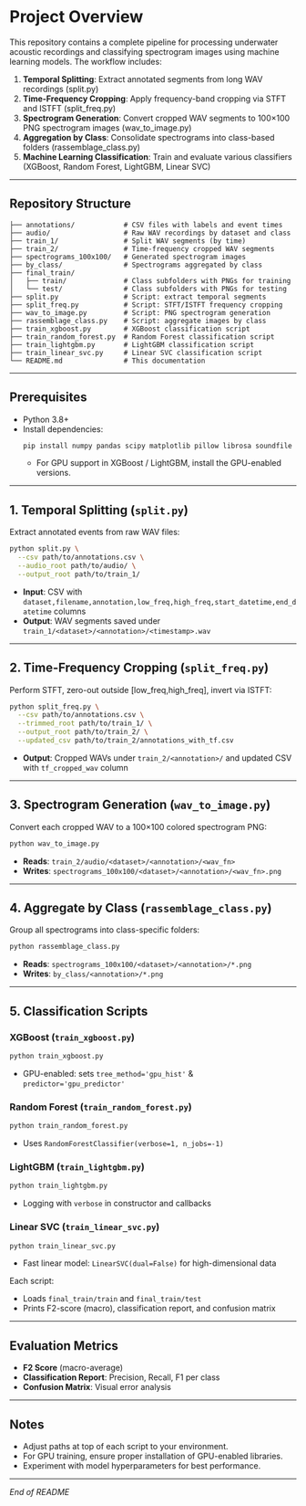 # Project Overview

This repository contains a complete pipeline for processing underwater acoustic recordings and classifying spectrogram images using machine learning models. The workflow includes:

1. **Temporal Splitting**: Extract annotated segments from long WAV recordings (split.py)
2. **Time-Frequency Cropping**: Apply frequency-band cropping via STFT and ISTFT (split_freq.py)
3. **Spectrogram Generation**: Convert cropped WAV segments to 100×100 PNG spectrogram images (wav_to_image.py)
4. **Aggregation by Class**: Consolidate spectrograms into class-based folders (rassemblage_class.py)
5. **Machine Learning Classification**: Train and evaluate various classifiers (XGBoost, Random Forest, LightGBM, Linear SVC)

---

## Repository Structure

```
├── annotations/            # CSV files with labels and event times
├── audio/                  # Raw WAV recordings by dataset and class
├── train_1/                # Split WAV segments (by time)
├── train_2/                # Time-frequency cropped WAV segments
├── spectrograms_100x100/   # Generated spectrogram images
├── by_class/               # Spectrograms aggregated by class
├── final_train/
│   ├── train/              # Class subfolders with PNGs for training
│   └── test/               # Class subfolders with PNGs for testing
├── split.py                # Script: extract temporal segments
├── split_freq.py           # Script: STFT/ISTFT frequency cropping
├── wav_to_image.py         # Script: PNG spectrogram generation
├── rassemblage_class.py    # Script: aggregate images by class
├── train_xgboost.py        # XGBoost classification script
├── train_random_forest.py  # Random Forest classification script
├── train_lightgbm.py       # LightGBM classification script
├── train_linear_svc.py     # Linear SVC classification script
└── README.md               # This documentation
```

---

## Prerequisites

- Python 3.8+
- Install dependencies:
  ```bash
  pip install numpy pandas scipy matplotlib pillow librosa soundfile scikit-learn xgboost lightgbm
  ```
  - For GPU support in XGBoost / LightGBM, install the GPU-enabled versions.

---

## 1. Temporal Splitting (`split.py`)

Extract annotated events from raw WAV files:
```bash
python split.py \
  --csv path/to/annotations.csv \
  --audio_root path/to/audio/ \
  --output_root path/to/train_1/
```
- **Input**: CSV with `dataset,filename,annotation,low_freq,high_freq,start_datetime,end_datetime` columns
- **Output**: WAV segments saved under `train_1/<dataset>/<annotation>/<timestamp>.wav`

---

## 2. Time-Frequency Cropping (`split_freq.py`)

Perform STFT, zero-out outside [low_freq,high_freq], invert via ISTFT:
```bash
python split_freq.py \
  --csv path/to/annotations.csv \
  --trimmed_root path/to/train_1/ \
  --output_root path/to/train_2/ \
  --updated_csv path/to/train_2/annotations_with_tf.csv
```
- **Output**: Cropped WAVs under `train_2/<annotation>/` and updated CSV with `tf_cropped_wav` column

---

## 3. Spectrogram Generation (`wav_to_image.py`)

Convert each cropped WAV to a 100×100 colored spectrogram PNG:
```bash
python wav_to_image.py
```
- **Reads**: `train_2/audio/<dataset>/<annotation>/<wav_fn>`
- **Writes**: `spectrograms_100x100/<dataset>/<annotation>/<wav_fn>.png`

---

## 4. Aggregate by Class (`rassemblage_class.py`)

Group all spectrograms into class-specific folders:
```bash
python rassemblage_class.py
```
- **Reads**: `spectrograms_100x100/<dataset>/<annotation>/*.png`
- **Writes**: `by_class/<annotation>/*.png`

---

## 5. Classification Scripts

### XGBoost (`train_xgboost.py`)
```bash
python train_xgboost.py
```
- GPU-enabled: sets `tree_method='gpu_hist'` & `predictor='gpu_predictor'`

### Random Forest (`train_random_forest.py`)
```bash
python train_random_forest.py
```
- Uses `RandomForestClassifier(verbose=1, n_jobs=-1)`

### LightGBM (`train_lightgbm.py`)
```bash
python train_lightgbm.py
```
- Logging with `verbose` in constructor and callbacks

### Linear SVC (`train_linear_svc.py`)
```bash
python train_linear_svc.py
```
- Fast linear model: `LinearSVC(dual=False)` for high-dimensional data

Each script:
- Loads `final_train/train` and `final_train/test`
- Prints F2-score (macro), classification report, and confusion matrix

---

## Evaluation Metrics

- **F2 Score** (macro-average)
- **Classification Report**: Precision, Recall, F1 per class
- **Confusion Matrix**: Visual error analysis

---

## Notes

- Adjust paths at top of each script to your environment.
- For GPU training, ensure proper installation of GPU-enabled libraries.
- Experiment with model hyperparameters for best performance.

---

*End of README*

